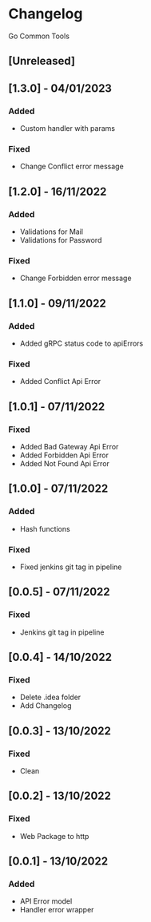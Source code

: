 # Changelog
Go Common Tools

## [Unreleased]

## [1.3.0] - 04/01/2023
### Added
- Custom handler with params
### Fixed
- Change Conflict error message

## [1.2.0] - 16/11/2022
### Added
- Validations for Mail
- Validations for Password
### Fixed
- Change Forbidden error message 

## [1.1.0] - 09/11/2022
### Added
- Added gRPC status code to apiErrors
### Fixed
- Added Conflict Api Error

## [1.0.1] - 07/11/2022
### Fixed
- Added Bad Gateway Api Error
- Added Forbidden Api Error
- Added Not Found Api Error

## [1.0.0] - 07/11/2022
### Added
- Hash functions
### Fixed
- Fixed jenkins git tag in pipeline

## [0.0.5] - 07/11/2022
### Fixed
- Jenkins git tag in pipeline

## [0.0.4] - 14/10/2022
### Fixed
- Delete .idea folder
- Add Changelog

## [0.0.3] - 13/10/2022
### Fixed
- Clean

## [0.0.2] - 13/10/2022
### Fixed
- Web Package to http

## [0.0.1] - 13/10/2022
### Added
- API Error model
- Handler error wrapper